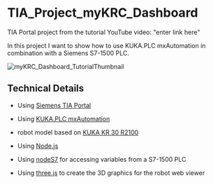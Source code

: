 # TIA_Project_myKRC_Dashboard

TIA Portal project from the tutorial YouTube video: "enter link here"

In this project I want to show how to use KUKA.PLC mxAutomation in combination with a Siemens S7-1500 PLC.

![myKRC_Dashboard_TutorialThumbnail](https://github.com/plcbauer/TIA_Project_myKRC_Dashboard/blob/main/docs/myKRC_Dashboard_TutorialThumbnail.png)


## Technical Details

* Using [Siemens TIA Portal](https://new.siemens.com/global/en/products/automation/industry-software/automation-software/tia-portal.html)
* Using [KUKA.PLC mxAutomation](https://www.kuka.com/en-de/products/robot-systems/software/hub-technologies/kuka,-d-,plc-mxautomation)
* robot model based on [KUKA KR 30 R2100](https://www.kuka.com/en-de/products/robot-systems/industrial-robots/kr-iontec)

* Using [Node.js](https://nodejs.org/)
* Using [nodeS7](https://www.npmjs.com/package/nodes7) for accessing variables from a S7-1500 PLC
* Using [three.js](https://threejs.org/) to create the 3D graphics for the robot web viewer
